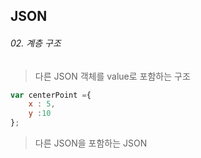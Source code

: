 ## JSON
###### 02. 계층 구조
> 다른 JSON 객체를 value로 포함하는 구조
```javascript
var centerPoint ={
    x : 5,
    y :10
};
```
>다른 JSON을 포함하는 JSON
```javascript
```